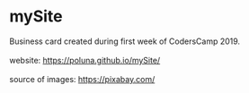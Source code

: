 # mySite 
Business card created during first week of CodersCamp 2019.<br><br>
website: https://poluna.github.io/mySite/ <br><br>
source of images: https://pixabay.com/